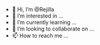 - 👋 Hi, I’m @Rejilla
- 👀 I’m interested in ...
- 🌱 I’m currently learning ...
- 💞️ I’m looking to collaborate on ...
- 📫 How to reach me ...

<!---
Rejilla/Rejilla is a ✨ special ✨ repository because its `README.md` (this file) appears on your GitHub profile.
You can click the Preview link to take a look at your changes.
--->
